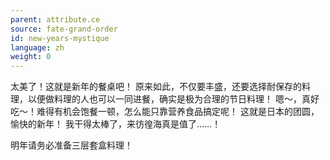 ```yaml
---
parent: attribute.ce
source: fate-grand-order
id: new-years-mystique
language: zh
weight: 0
---
```


太美了！这就是新年的餐桌吧！
原来如此，不仅要丰盛，还要选择耐保存的料理，以便做料理的人也可以一同进餐，确实是极为合理的节日料理！
嗯～，真好吃～！难得有机会饱餐一顿，怎么能只靠营养食品搞定呢！
这就是日本的团圆，愉快的新年！
我干得太棒了，来彷徨海真是值了……！

明年请务必准备三层套盒料理！
